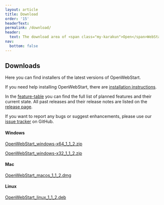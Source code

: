 ```yaml
---
layout: article
title: Download
order: '15'
headerText:
permalink: /download/
header:
  text: The download area of <span class="my-karakun">Open</span>WebStart
nav:
  bottom: false
---
```


## Downloads
Here you can find installers of the latest versions of <span class="text-highlight">Open<span>WebStart</span></span>.

If you need help installing <span class="text-highlight">Open<span>WebStart</span></span>, there are [installation instructions](/installation).


In the [feature-table](/feature-table) you can find the full list of planned features and their current state.
All past releases and their release notes are listed on the [release page](https://github.com/karakun/OpenWebStart/releases).

If you want to report any bugs or suggest enhancements, please use our [issue tracker](https://github.com/karakun/OpenWebStart/issues) on GitHub.

#### Windows
[OpenWebStart_windows-x64_1_1_2.zip](https://github.com/karakun/OpenWebStart/releases/download/v1.1.2/OpenWebStart_windows-x64_1_1_2.zip)

[OpenWebStart_windows-x32_1_1_2.zip](https://github.com/karakun/OpenWebStart/releases/download/v1.1.2/OpenWebStart_windows-x32_1_1_2.zip)

#### Mac
[OpenWebStart_macos_1_1_2.dmg](https://github.com/karakun/OpenWebStart/releases/download/v1.1.2/OpenWebStart_macos_1_1_2.dmg)

#### Linux
[OpenWebStart_linux_1_1_2.deb](https://github.com/karakun/OpenWebStart/releases/download/v1.1.2/OpenWebStart_linux_1_1_2.deb)
